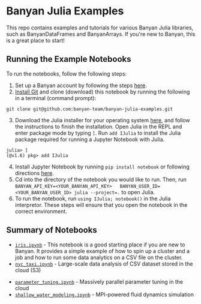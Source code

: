# Banyan Julia Examples

This repo contains examples and tutorials for various Banyan Julia libraries,
such as BanyanDataFrames and BanyanArrays. If you're new to Banyan, this is a
great place to start!

## Running the Example Notebooks

To run the notebooks, follow the following steps:

1. Set up a Banyan account by following the steps [here](https://www.banyancomputing.com/getting-started/).
2. [Install Git](https://git-scm.com/book/en/v2/Getting-Started-Installing-Git) and clone (download) this notebook by running the following in a terminal (command prompt):

```
git clone git@github.com:banyan-team/banyan-julia-examples.git
```

3. Download the Julia installer for your operating system [here](https://julialang.org/downloads/), and follow the instructions to finish the installation. Open Julia in the REPL and enter package mode by typing `]`. Run `add IJulia` to install the Julia package required for running a Jupyter Notebook with Julia.

```
julia> ]
(@v1.6) pkg> add IJulia
```

4. Install Jupyter Notebook by running `pip install notebook` or following directions [here](https://jupyter.org/install).
5. Cd into the directory of the notebook you would like to run. Then, run `BANYAN_API_KEY=<YOUR_BANYAN_API_KEY>   BANYAN_USER_ID=<YOUR_BANYAN_USER_ID> julia --project=.` to open Julia.
5. To run the notebook, run `using IJulia; notebook()` in the Julia interpretor. These steps will ensure that you open the notebook in the correct environment.

## Summary of Notebooks

* [`iris.ipynb`](/iris/iris.ipynb) - This notebook is a good starting place if you are new to Banyan. It provides a simple example of how to spin up a cluster and a job and how to run some data analytics on a CSV file on the cluster.
* [`nyc_taxi.ipynb`](/nyc_taxi/nyc_taxi.ipynb) - Large-scale data analysis of CSV dataset stored in the cloud (S3)
- [`parameter_tuning.ipynb`](/parameter_tuning/parameter_tuning.ipynb) - Massively parallel parameter tuning in the cloud
- [`shallow_water_modeling.ipynb`](/shallow_water_modeling/shallow_water_modeling.ipynb) - MPI-powered fluid dynamics simulation
